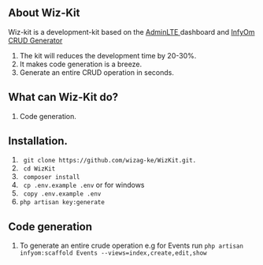 
## About Wiz-Kit 

Wiz-kit is a development-kit based on the <a href='https://adminlte.io/'>AdminLTE </a>dashboard and <a href='http://labs.infyom.com/laravelgenerator/'>InfyOm CRUD Generator</a>
1. The kit will reduces the development time by 20-30%.
2. It makes code generation is a breeze.
3. Generate an entire CRUD operation in seconds.

## What can Wiz-Kit  do? 
1. Code generation.


## Installation.
1. ` git clone https://github.com/wizag-ke/WizKit.git.`
2. ` cd WizKit`
3. ` composer install`
4. ` cp .env.example .env` or for windows
5. ` copy .env.example .env`
6. `php artisan key:generate`

## Code generation
1. To generate an entire crude operation e.g for Events run
`php artisan infyom:scaffold Events --views=index,create,edit,show`